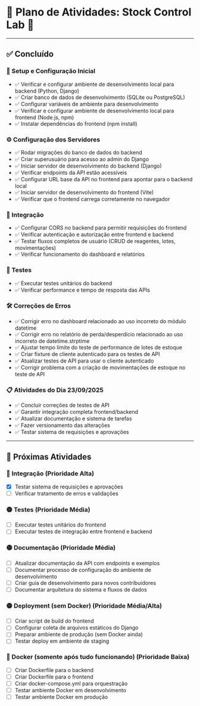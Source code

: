 # 🎯 Plano de Atividades: Stock Control Lab 🎯

---

## ✅ Concluído

### 🚀 Setup e Configuração Inicial
- ✅ Verificar e configurar ambiente de desenvolvimento local para backend (Python, Django)
- ✅ Criar banco de dados de desenvolvimento (SQLite ou PostgreSQL)
- ✅ Configurar variáveis de ambiente para desenvolvimento
- ✅ Verificar e configurar ambiente de desenvolvimento local para frontend (Node.js, npm)
- ✅ Instalar dependências do frontend (npm install)

### ⚙️ Configuração dos Servidores
- ✅ Rodar migrações do banco de dados do backend
- ✅ Criar superusuário para acesso ao admin do Django
- ✅ Iniciar servidor de desenvolvimento do backend (Django)
- ✅ Verificar endpoints da API estão acessíveis
- ✅ Configurar URL base da API no frontend para apontar para o backend local
- ✅ Iniciar servidor de desenvolvimento do frontend (Vite)
- ✅ Verificar que o frontend carrega corretamente no navegador

### 🔗 Integração
- ✅ Configurar CORS no backend para permitir requisições do frontend
- ✅ Verificar autenticação e autorização entre frontend e backend
- ✅ Testar fluxos completos de usuário (CRUD de reagentes, lotes, movimentações)
- ✅ Verificar funcionamento do dashboard e relatórios

### 🧪 Testes
- ✅ Executar testes unitários do backend
- ✅ Verificar performance e tempo de resposta das APIs

### 🛠️ Correções de Erros
- ✅ Corrigir erro no dashboard relacionado ao uso incorreto do módulo datetime
- ✅ Corrigir erro no relatório de perda/desperdício relacionado ao uso incorreto de datetime.strptime
- ✅ Ajustar tempo limite do teste de performance de lotes de estoque
- ✅ Criar fixture de cliente autenticado para os testes de API
- ✅ Atualizar testes de API para usar o cliente autenticado
- ✅ Corrigir problema com a criação de movimentações de estoque no teste de API

### 📋 Atividades do Dia 23/09/2025
- ✅ Concluir correções de testes de API
- ✅ Garantir integração completa frontend/backend
- ✅ Atualizar documentação e sistema de tarefas
- ✅ Fazer versionamento das alterações
- ✅ Testar sistema de requisições e aprovações

---

## 📝 Próximas Atividades

### 🔴 Integração (Prioridade Alta)
- [x] Testar sistema de requisições e aprovações
- [ ] Verificar tratamento de erros e validações

### 🟡 Testes (Prioridade Média)
- [ ] Executar testes unitários do frontend
- [ ] Executar testes de integração entre frontend e backend

### 🟡 Documentação (Prioridade Média)
- [ ] Atualizar documentação da API com endpoints e exemplos
- [ ] Documentar processo de configuração do ambiente de desenvolvimento
- [ ] Criar guia de desenvolvimento para novos contribuidores
- [ ] Documentar arquitetura do sistema e fluxos de dados

### 🟡 Deployment (sem Docker) (Prioridade Média/Alta)
- [ ] Criar script de build do frontend
- [ ] Configurar coleta de arquivos estáticos do Django
- [ ] Preparar ambiente de produção (sem Docker ainda)
- [ ] Testar deploy em ambiente de staging

### 🔵 Docker (somente após tudo funcionando) (Prioridade Baixa)
- [ ] Criar Dockerfile para o backend
- [ ] Criar Dockerfile para o frontend
- [ ] Criar docker-compose.yml para orquestração
- [ ] Testar ambiente Docker em desenvolvimento
- [ ] Testar ambiente Docker em produção
